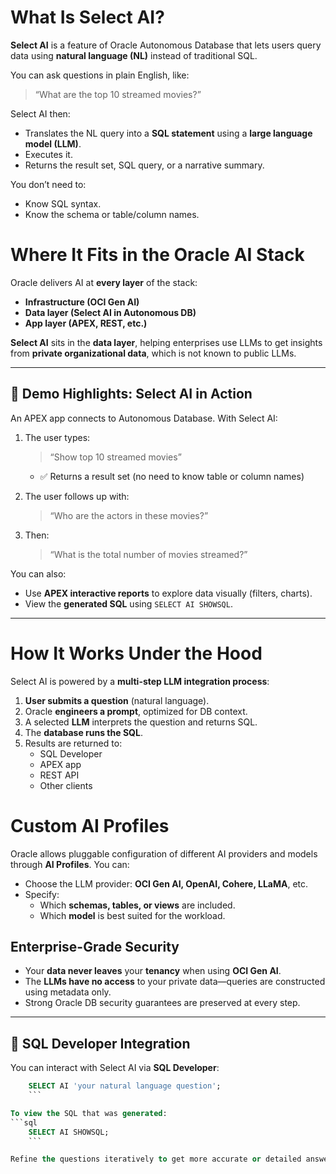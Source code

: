 # What Is Select AI?

**Select AI** is a feature of Oracle Autonomous Database that lets users query data using **natural language (NL)** instead of traditional SQL.

You can ask questions in plain English, like:

> “What are the top 10 streamed movies?”

Select AI then:
- Translates the NL query into a **SQL statement** using a **large language model (LLM)**.
- Executes it.
- Returns the result set, SQL query, or a narrative summary.

You don’t need to:
- Know SQL syntax.
- Know the schema or table/column names.
# Where It Fits in the Oracle AI Stack

Oracle delivers AI at **every layer** of the stack:

- **Infrastructure (OCI Gen AI)**
- **Data layer (Select AI in Autonomous DB)**
- **App layer (APEX, REST, etc.)**

**Select AI** sits in the **data layer**, helping enterprises use LLMs to get insights from **private organizational data**, which is not known to public LLMs.

---

## 🧪 Demo Highlights: Select AI in Action

An APEX app connects to Autonomous Database. With Select AI:

1. The user types:
    
    > “Show top 10 streamed movies”
    
    - ✅ Returns a result set (no need to know table or column names)
1. The user follows up with:
    
    > “Who are the actors in these movies?”
    
2. Then:
    
    > “What is the total number of movies streamed?”
    

You can also:

- Use **APEX interactive reports** to explore data visually (filters, charts).
- View the **generated SQL** using `SELECT AI SHOWSQL`.

---

#  How It Works Under the Hood

Select AI is powered by a **multi-step LLM integration process**:

1. **User submits a question** (natural language).    
2. Oracle **engineers a prompt**, optimized for DB context.
3. A selected **LLM** interprets the question and returns SQL.
4. The **database runs the SQL**.
5. Results are returned to:
    - SQL Developer
    - APEX app
    - REST API
    - Other clients
# Custom AI Profiles

Oracle allows pluggable configuration of different AI providers and models through **AI Profiles**.
You can:
- Choose the LLM provider: **OCI Gen AI, OpenAI, Cohere, LLaMA**, etc.    
- Specify:
    - Which **schemas, tables, or views** are included.
    - Which **model** is best suited for the workload.

## Enterprise-Grade Security

- Your **data never leaves** your **tenancy** when using **OCI Gen AI**.
- The **LLMs have no access** to your private data—queries are constructed using metadata only.
- Strong Oracle DB security guarantees are preserved at every step.

---

## 🧱 SQL Developer Integration

You can interact with Select AI via **SQL Developer**: 
```sql
    SELECT AI 'your natural language question';
    ```

To view the SQL that was generated:    
```sql
    SELECT AI SHOWSQL;
    ```

Refine the questions iteratively to get more accurate or detailed answers.